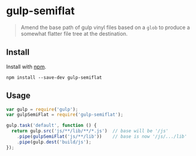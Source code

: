 # gulp-semiflat

> Amend the base path of gulp vinyl files based on a <code>glob</code> to produce a somewhat flatter file tree at the
destination.

## Install

Install with [npm](https://npmjs.org/package/gulp-semiflat).

```
npm install --save-dev gulp-semiflat
```

## Usage

```js
var gulp = require('gulp');
var gulpSemiFlat = require('gulp-semiflat');

gulp.task('default', function () {
  return gulp.src('js/**/lib/**/*.js')  // base will be '/js'
    .pipe(gulpSemiFlat('js/**/lib'))    // base is now '/js/.../lib'
    .pipe(gulp.dest('build/js');
});
```
